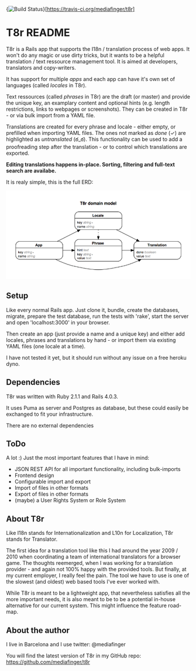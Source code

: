{<img src="https://travis-ci.org/mediafinger/t8r.png?branch=master" alt="Build Status" />}[https://travis-ci.org/mediafinger/t8r]
# T8r README

T8r is a Rails app that supports the I18n / translation process of web apps. It won't do any magic or use dirty tricks, but it wants to be a helpful translation / text ressource management tool. It is aimed at developers, translators and copy-writers.

It has support for multiple *apps* and each app can have it's own set of languages (called *locales* in T8r).

Text ressources (called *phrases* in T8r) are the draft (or master) and provide the unique key, an examplary content and optional hints (e.g. length restrictions, links to webpages or screenshots). They can be created in T8r - or via bulk import from a YAML file.

Translations are created for every phrase and locale - either empty, or prefilled when importing YAML files. The ones not marked as *done* (✓) are highlighted as *untranslated* (ఠ_ఠ). This functionality can be used to add a proofreading step after the translation - or to control which translations are exported.

__Editing translations happens in-place. Sorting, filtering and full-text search are availabe.__

It is realy simple, this is the full ERD:

![ERD](https://github.com/mediafinger/t8r/raw/master/t8r_erd.png)

## Setup

Like every normal Rails app. Just clone it, bundle, create the databases, migrate, prepare the test database, run the tests with 'rake', start the server and open 'localhost:3000' in your browser.

Then create an app (just provide a name and a unique key) and either add locales, phrases and translations by hand - or import them via existing YAML files (one locale at a time).

I have not tested it yet, but it should run without any issue on a free heroku dyno.


## Dependencies

T8r was written with Ruby 2.1.1 and Rails 4.0.3.

It uses Puma as server and Postgres as database, but these could easily be exchanged to fit your infrastructure.

There are no external dependencies


## ToDo

A lot :) Just the most important features that I have in mind:

*  JSON REST API for all important functionality, including bulk-imports
*  Frontend design
*  Configurable import and export
*  Import of files in other formats
*  Export of files in other formats
*  (maybe) a User Rights System or Role System


## About T8r

Like I18n stands for Internationalization and L10n for Localization, T8r stands for Translator.

The first idea for a translation tool like this I had around the year 2009 / 2010 when coordinating a team of international translators for a browser game.
The thoughts reemerged, when I was working for a translation provider - and again not 100% happy with the provided tools.
But finally, at my current employer, I really feel the pain. The tool we have to use is one of the slowest (and oldest) web based tools I've ever worked with.

While T8r is meant to be a lightweight app, that nevertheless satisfies all the more important needs, it is also meant to be to be a potential in-house alternative for our current system. This might influence the feature road-map.


## About the author

I live in Barcelona and I use twitter: @mediafinger

You will find the latest version of T8r in my GitHub repo: https://github.com/mediafinger/t8r
